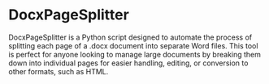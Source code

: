 # DocxPageSplitter
DocxPageSplitter is a Python script designed to automate the process of splitting each page of a .docx document into separate Word files. This tool is perfect for anyone looking to manage large documents by breaking them down into individual pages for easier handling, editing, or conversion to other formats, such as HTML.
